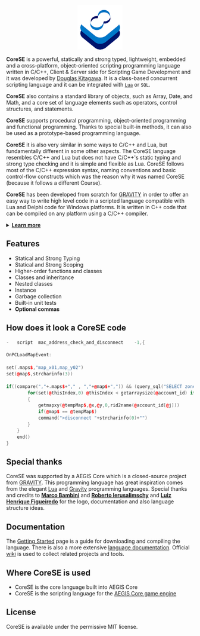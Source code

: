 <p align="center" >
<img src="https://raw.githubusercontent.com/sdkitagawa/corese/master/assets/img/logo.png" height="120px" alt="CoreSE Programming Language logo with 3 squares stacked diagonally in a counterclockwise direction each in a different color. The first is in white, the second is in azure and the third in a dark blue tone almost turning purple. And at the top of the 3 stacked squares there is the logo of the CoreSE programming language (which is pronounced Direction Course and Bearing) which are two letters C facing each other forming an infinity symbol and making a course. Each letter C has two different colors. In the letter C on the left at the top we have the dark blue tone and the azure tone at the bottom, while in the letter C on the right we have the opposite." title="CoresE Programming Language">
</p>

**CoreSE** is a powerful, statically and strong typed, lightweight, embedded and a cross-platform, object-oriented scripting programming language written in C/C++, Client & Server side for Scripting Game Development and it was developed by [Douglas Kitagawa](https://github.com/sdkitagawa). It is a class-based concurrent scripting language and it can be integrated with [`Lua`](https://github.com/lua/lua) or `SQL`.

**CoreSE** also contains a standard library of objects, such as Array, Date, and Math, and a core set of language elements such as operators, control structures, and statements.

**CoreSE** supports procedural programming, object-oriented programming and functional programming. Thanks to special built-in methods, it can also be used as a prototype-based programming language. 

**CoreSE** it is also very similar in some ways to C/C++ and Lua, but fundamentally different in some other aspects. The CoreSE language resembles C/C++ and Lua but does not have C/C++'s static typing and strong type checking and it is simple and flexible as Lua. CoreSE follows most of the C/C++ expression syntax, naming conventions and basic control-flow constructs which was the reason why it was named CoreSE (because it follows a different Course).

**CoreSE** has been developed from scratch for <a href="https://www.gravity.co.kr/" target="_blank">GRAVITY</a> in order to offer an easy way to write high level code in a scripted language compatible with Lua and Delphi code for Windows platforms. It is written in C++ code that can be compiled on any platform using a C/C++ compiler.

<details>


<summary id="learn_more"><b><a href="#learn_more">Learn more</b></a></summary>
<ul>
	<li><a href="documentation/hello_world.md">Hello World</a></li>
	<li><a href="documentation/variables.md">Variables</a></li>
	<li><a href="documentation/declaring_variables.md">Declaring Variables</a></li>
	<li><a href="documentation/prefix_operator.md">Prefix Operator</a></li>
	<li><a href="documentation/variable_scope.md">Variable Scope</a></li>
	<li><a href="documentation/prefix_global_variables.md">Prefix Global Variables</a></li>
	<li><a href="documentation/prefix_client_side_variables.md">Prefix Client Side Variables</a></li>
	<li><a href="documentation/prefix_global_constant_variables.md">Prefix Global Constant Variables</a></li>
	<li><a href="documentation/prefix_local_constant_variables.md">Prefix Local Constant Variables</a></li>
	<li><a href="documentation/prefix_instance_variables.md">Prefix Instance Variables</a></li>
	<li><a href="documentation/postfix_data_type_variables.md">Postfix Data Type Variables</a></li>
	<li><a href="documentation/array_data_type_variables.md">Array Data Type Variables</a></li>
	<li><a href="documentation/if_and_else_statement.md">If & Else Statement</a></li>
	<li><a href="documentation/switch_and_case_statement.md">Switch & Case Statement</a></li>
	<li><a href="documentation/while_statement.md">While Statement</a></li>
	<li><a href="documentation/for_statement.md">For Statement</a></li>
	<li><a href="documentation/do_statement.md">Do Statement</a></li>
	<li><a href="documentation/freeloop_statement.md">Freeloop Statement</a></li>
	<li><a href="documentation/function_declarations.md">Function Declarations</a></li>
</ul>
<br />

</details>

## Features
* Statical and Strong Typing
* Statical and Strong Scoping
* Higher-order functions and classes
* Classes and inheritance
* Nested classes
* Instance
* Garbage collection
* Built-in unit tests
* **Optional commas**

## How does it look a CoreSE code

```cpp
-	script	mac_address_check_and_disconnect	-1,{

OnPCLoadMapEvent:

set(.maps$,"map_x01,map_y02")
set(@map$,strcharinfo(3))
 
if((compare(","+.maps$+"," , ","+@map$+",")) && (query_sql("SELECT zoneaccount_id FROM login LEFT JOIN `character` ON zone.account_id=`char`account_id WHERE login.last_mac=(SELECT last_macaddress FROM login WHEREaccount_id="+getcharid(3)+") AND `character`.online=1",@account_id) > 1)) {
    	for(set(@thisIndex,0) @thisIndex < getarraysize(@account_id) if(@thisIndex,@thisIndex+1))
    	{
    		getmapxy(@tempMap$,@x,@y,0,rid2name(@account_id[@j]))
    		if(@map$ == @tempMap$)
    		command(">disconnect "+strcharinfo(0)+"")
    	}
    }
	end()
}
 ```

## Special thanks
CoreSE was supported by a AEGIS Core which is a closed-source project from [GRAVITY](https://www.gravity.co.kr/). This programming language has great inspiration comes from the elegant <a href="http://www.lua.org" target="_blank">Lua</a> and <a href="https://www.gravity-lang.org/" target="_blank">Gravity</a> programming languages. Special thanks and credits to [**Marco Bambini**](https://github.com/marcobambini) and [**Roberto Ierusalimschy**](https://github.com/roberto-ieru) and [**Luiz Henrique Figueiredo**](https://github.com/lhf) for the logo, documentation and also language structure ideas.

## Documentation
The <a href="https://corese.github.io/#/README">Getting Started</a> page is a guide for downloading and compiling the language. There is also a more extensive <a href="https://gravity-lang.org">language documentation</a>. Official [wiki](https://github.com/marcobambini/gravity/wiki) is used to collect related projects and tools.

## Where CoreSE is used
* CoreSE is the core language built into AEGIS Core
* CoreSE is the scripting language for the [AEGIS Core game engine](https://www.youtube.com/@WarpPortal)

## License
CoreSE is available under the permissive MIT license.
